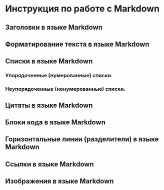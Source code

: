 # Инструкция по работе с Markdown


## Заголовки в языке Markdown


## Форматирование текста в языке Markdown


## Списки в языке Markdown
### Упорядоченные (нумерованные) списки. 

### Неупорядоченные (ненумерованные) списки.


## Цитаты в языке Markdown


## Блоки кода в языке Markdown


## Горизонтальные линии (разделители) в языке Markdown


## Ссылки в языке Markdown


## Изображения в языке Markdown